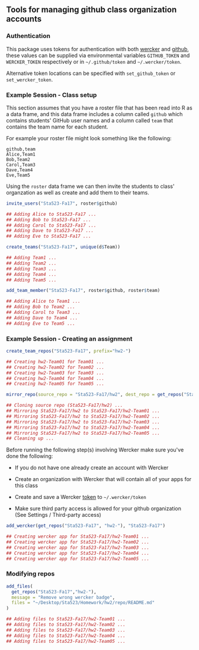 ## Tools for managing github class organization accounts

### Authentication

This package uses tokens for authentication with both [wercker](https://app.wercker.com/profile/tokens) and [github](https://github.com/settings/tokens), these values can be supplied via environmental variables `GITHUB_TOKEN` and `WERCKER_TOKEN` respectively or in `~/.github/token` and `~/.wercker/token`.

Alternative token locations can be specified with `set_github_token` or `set_wercker_token`.


### Example Session - Class setup

This section assumes that you have a roster file that has been read into R as a data frame, and this data frame includes a column called `github` which contains students' GitHub user names and a column called `team` that contains the team name for each student.

For example your roster file might look something like the following:

```csv
github,team
Alice,Team1
Bob,Team2
Carol,Team3
Dave,Team4
Eve,Team5
```

Using the `roster` data frame we can then invite the students to class' organzation as well as create and add them to their teams. 

```r
invite_users("Sta523-Fa17", roster$github)

## Adding Alice to Sta523-Fa17 ...
## Adding Bob to Sta523-Fa17 ...
## Adding Carol to Sta523-Fa17 ...
## Adding Dave to Sta523-Fa17 ...
## Adding Eve to Sta523-Fa17 ...
```

```r
create_teams("Sta523-Fa17", unique(d$Team))

## Adding Team1 ...
## Adding Team2 ...
## Adding Team3 ...
## Adding Team4 ...
## Adding Team5 ...
```
 
```r
add_team_member("Sta523-Fa17", roster$github, roster$team)

## Adding Alice to Team1 ...
## Adding Bob to Team2 ...
## Adding Carol to Team3 ...
## Adding Dave to Team4 ...
## Adding Eve to Team5 ...
```
 

### Example Session - Creating an assignment

```r
create_team_repos("Sta523-Fa17", prefix="hw2-")

## Creating hw2-Team01 for Team01 ...
## Creating hw2-Team02 for Team02 ...
## Creating hw2-Team03 for Team03 ...
## Creating hw2-Team04 for Team04 ...
## Creating hw2-Team05 for Team05 ...
```

```r
mirror_repo(source_repo = "Sta523-Fa17/hw2", dest_repo = get_repos("Sta523-Fa17","hw2-"))

## Cloning source repo (Sta523-Fa17/hw2) ...
## Mirroring Sta523-Fa17/hw2 to Sta523-Fa17/hw2-Team01 ...
## Mirroring Sta523-Fa17/hw2 to Sta523-Fa17/hw2-Team02 ...
## Mirroring Sta523-Fa17/hw2 to Sta523-Fa17/hw2-Team03 ...
## Mirroring Sta523-Fa17/hw2 to Sta523-Fa17/hw2-Team04 ...
## Mirroring Sta523-Fa17/hw2 to Sta523-Fa17/hw2-Team05 ...
## Cleaning up ...
```

Before running the following step(s) involving Wercker make sure you've done the following:

* If you do not have one already create an account with Wercker 

* Create an organization with Wercker that will contain all of your apps for this class

* Create and save a Wercker [token](https://app.wercker.com/profile/tokens) to `~/.wercker/token`

* Make sure third party access is allowed for your github organization (See Settings / Third-party access)

```r
add_wercker(get_repos("Sta523-Fa17", "hw2-"), "Sta523-Fa17")

## Creating wercker app for Sta523-Fa17/hw2-Team01 ...
## Creating wercker app for Sta523-Fa17/hw2-Team02 ...
## Creating wercker app for Sta523-Fa17/hw2-Team03 ...
## Creating wercker app for Sta523-Fa17/hw2-Team04 ...
## Creating wercker app for Sta523-Fa17/hw2-Team05 ...
```


### Modifying repos

```r
add_files(
  get_repos("Sta523-Fa17","hw2-"), 
  message = "Remove wrong wercker badge", 
  files = "~/Desktop/Sta523/Homework/hw2/repo/README.md"
)

## Adding files to Sta523-Fa17/hw2-Team01 ...
## Adding files to Sta523-Fa17/hw2-Team02 ...
## Adding files to Sta523-Fa17/hw2-Team03 ...
## Adding files to Sta523-Fa17/hw2-Team04 ...
## Adding files to Sta523-Fa17/hw2-Team05 ...
```
